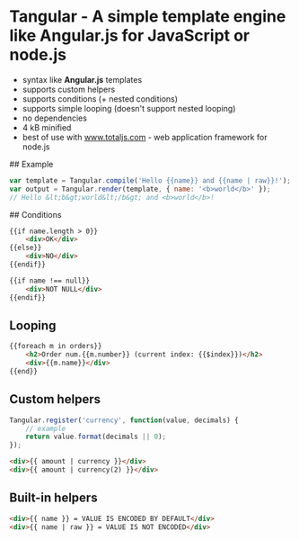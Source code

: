 # Tangular - A simple template engine like Angular.js for JavaScript or node.js

- syntax like __Angular.js__ templates
- supports custom helpers
- supports conditions (+ nested conditions)
- supports simple looping (doesn't support nested looping)
- no dependencies
- 4 kB minified
- best of use with www.totaljs.com - web application framework for node.js

## Example

```javascript
var template = Tangular.compile('Hello {{name}} and {{name | raw}}!');
var output = Tangular.render(template, { name: '<b>world</b>' });
// Hello &lt;b&gt;world&lt;/b&gt; and <b>world</b>!
```

## Conditions

```html
{{if name.length > 0}}
    <div>OK</div>
{{else}}
    <div>NO</div>
{{endif}}
```

```html
{{if name !== null}}
    <div>NOT NULL</div>
{{endif}}
```

## Looping

```html
{{foreach m in orders}}
    <h2>Order num.{{m.number}} (current index: {{$index}})</h2>
    <div>{{m.name}}</div>
{{end}}
```

## Custom helpers

```javascript
Tangular.register('currency', function(value, decimals) {
    // example
    return value.format(decimals || 0);
});
```

```html
<div>{{ amount | currency }}</div>
<div>{{ amount | currency(2) }}</div>
```

## Built-in helpers

```html
<div>{{ name }} = VALUE IS ENCODED BY DEFAULT</div>
<div>{{ name | raw }} = VALUE IS NOT ENCODED</div>
```
